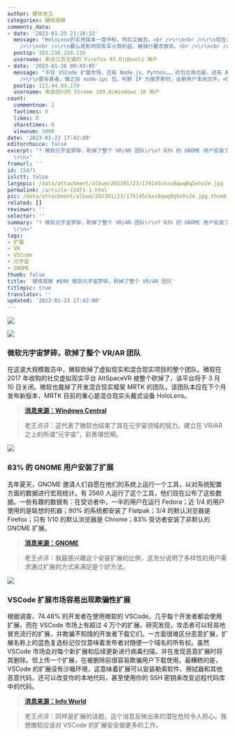 ```yaml
---
author: 硬核老王
categories: 硬核观察
comments_data:
- date: '2023-01-25 21:28:32'
  message: "HoloLens的军用版本一度中标，然后又被否。<br />\r\n<br />\r\n现在大规模裁员，要么是产品不成熟，打算换一波人重启炉灶。<br
    />\r\n<br />\r\n要么是影响现有军火商利益，被强行要求放弃。<br />\r\n<br />\r\n还有就是保密，防止兔子轻易获得。毕竟微软这么大的公司早就被各国情报机关渗透成筛子了。"
  postip: 183.210.224.116
  username: 来自江苏无锡的 Firefox 97.0|Ubuntu 用户
- date: '2023-01-26 09:43:05'
  message: "不仅 VSCode 扩展市场，还有 Node.js、Python…… 的包仓库也是，还有 AUR，Chrome/Firefox 扩展……也是。<br
    />\r\n更有甚者，像之前 node-ipc 包，判断 IP 为俄罗斯时，会删用户本地文件。<br />\r\n<br />\r\n<br />\r\n所以我把开发环境放进沙盒里了。"
  postip: 112.44.84.179
  username: 来自四川的 Chrome 109.0|Windows 10 用户
count:
  commentnum: 2
  favtimes: 0
  likes: 0
  sharetimes: 0
  viewnum: 3098
date: '2023-01-23 17:42:00'
editorchoice: false
excerpt: "? 微软元宇宙梦碎，砍掉了整个 VR/AR 团队\r\n? 83% 的 GNOME 用户安装了扩展\r\n? VSCode 扩展市场容易出现欺骗性扩展\r\n»
  \r\n»"
fromurl: ''
id: 15471
islctt: false
largepic: /data/attachment/album/202301/23/174145ckxz8qwq8q5ehv2e.jpg
permalink: /article-15471-1.html
pic: /data/attachment/album/202301/23/174145ckxz8qwq8q5ehv2e.jpg.thumb.jpg
related: []
reviewer: ''
selector: ''
summary: "? 微软元宇宙梦碎，砍掉了整个 VR/AR 团队\r\n? 83% 的 GNOME 用户安装了扩展\r\n? VSCode 扩展市场容易出现欺骗性扩展\r\n»
  \r\n»"
tags:
- 扩展
- VR
- VSCode
- 元宇宙
- GNOME
thumb: false
title: '硬核观察 #890 微软元宇宙梦碎，砍掉了整个 VR/AR 团队'
titlepic: true
translator: ''
updated: '2023-01-23 17:42:00'
---
```


![](/data/attachment/album/202301/23/174145ckxz8qwq8q5ehv2e.jpg)


![](/data/attachment/album/202301/23/174155difxc97zxftkt9nt.jpg)


### 微软元宇宙梦碎，砍掉了整个 VR/AR 团队


在这波大规模裁员中，微软砍掉了虚拟现实和混合现实项目的整个团队。微软在 2017 年收购的社交虚拟现实平台 AltSpaceVR 被整个砍掉了，该平台将于 3 月 10 日关闭。微软也裁掉了开发混合现实框架 MRTK 的团队，该团队本应在下个月发布新版本，MRTK 目前的重心是混合现实头戴式设备 HoloLens。



> 
> **[消息来源：Windows Central](https://www.windowscentral.com/microsoft/microsoft-has-laid-off-entire-teams-behind-virtual-mixed-reality-and-hololens)**
> 
> 
> 



> 
> 老王点评：这代表了微软也结束了其在元宇宙领域的努力。建立在 VR/AR 之上的所谓“元宇宙”，前景堪忧啊。
> 
> 
> 


![](/data/attachment/album/202301/23/174206owo6aonz61fiionc.jpg)


### 83% 的 GNOME 用户安装了扩展


去年夏天，GNOME 邀请人们自愿在他们的系统上运行一个工具，以对系统配置方面的数据进行宏观统计。有 2560 人运行了这个工具，他们现在公布了这些数据。一些有趣的数据有：在受访者中，一半的用户在运行 Fedora；近 1/4 的用户使用的是联想的机器；90% 的系统都安装了 Flatpak；3/4 的默认浏览器是 Firefox；只有 1/10 的默认浏览器是 Chrome；83% 受访者安装了非默认的 GNOME 扩展。



> 
> **[消息来源：GNOME](https://blogs.gnome.org/aday/2023/01/18/gnome-info-collect-what-we-learned/)**
> 
> 
> 



> 
> 老王点评：我最感兴趣这个安装扩展的比例，这充分说明了多样性的用户需求通过扩展的方式来满足是个好方法。
> 
> 
> 


![](/data/attachment/album/202301/23/174219zyyb345qzbbn343f.jpg)


### VSCode 扩展市场容易出现欺骗性扩展


根据调查，74.48% 的开发者在使用微软的 VSCode，几乎每个开发者都会使用扩展，而在 VSCode 市场上有超过 4 万个的扩展。研究发现，攻击者可以轻易地冒充流行的扩展，并欺骗不知情的开发者下载它们。一方面很难区分恶意扩展，扩展名称上的蓝色复选标记仅仅意味着发布者对随便一个域名的所有权。虽然 VSCode 市场会对每个新扩展和后续更新进行病毒扫描，并在发现恶意扩展时将其删除。但上传一个扩展，在被删除前很容易欺骗用户下载使用。最糟糕的是，VSCode 的扩展没有沙箱环境，这意味着扩展可以安装勒索软件、擦拭器和其他恶意代码，还可以改变你的本地代码，甚至使用你的 SSH 密钥来改变远程代码库中的代码。



> 
> **[消息来源：Info World](https://www.infoworld.com/article/3685542/researchers-warn-of-malicious-visual-studio-code-extensions.html)**
> 
> 
> 



> 
> 老王点评：同样是扩展的话题，这个消息反映出来的潜在危险令人担心。我想微软应该对 VSCode 的扩展安全做更多的工作。
> 
> 
>